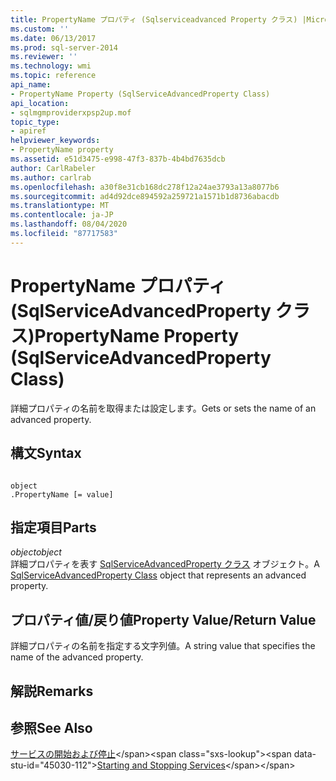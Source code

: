 ```yaml
---
title: PropertyName プロパティ (Sqlserviceadvanced Property クラス) |Microsoft Docs
ms.custom: ''
ms.date: 06/13/2017
ms.prod: sql-server-2014
ms.reviewer: ''
ms.technology: wmi
ms.topic: reference
api_name:
- PropertyName Property (SqlServiceAdvancedProperty Class)
api_location:
- sqlmgmproviderxpsp2up.mof
topic_type:
- apiref
helpviewer_keywords:
- PropertyName property
ms.assetid: e51d3475-e998-47f3-837b-4b4bd7635dcb
author: CarlRabeler
ms.author: carlrab
ms.openlocfilehash: a30f8e31cb168dc278f12a24ae3793a13a8077b6
ms.sourcegitcommit: ad4d92dce894592a259721a1571b1d8736abacdb
ms.translationtype: MT
ms.contentlocale: ja-JP
ms.lasthandoff: 08/04/2020
ms.locfileid: "87717583"
---
```

# <a name="propertyname-property-sqlserviceadvancedproperty-class"></a><span data-ttu-id="45030-102">PropertyName プロパティ (SqlServiceAdvancedProperty クラス)</span><span class="sxs-lookup"><span data-stu-id="45030-102">PropertyName Property (SqlServiceAdvancedProperty Class)</span></span>
  <span data-ttu-id="45030-103">詳細プロパティの名前を取得または設定します。</span><span class="sxs-lookup"><span data-stu-id="45030-103">Gets or sets the name of an advanced property.</span></span>  
  
## <a name="syntax"></a><span data-ttu-id="45030-104">構文</span><span class="sxs-lookup"><span data-stu-id="45030-104">Syntax</span></span>  
  
```  
  
object  
.PropertyName [= value]  
```  
  
## <a name="parts"></a><span data-ttu-id="45030-105">指定項目</span><span class="sxs-lookup"><span data-stu-id="45030-105">Parts</span></span>  
 <span data-ttu-id="45030-106">*object*</span><span class="sxs-lookup"><span data-stu-id="45030-106">*object*</span></span>  
 <span data-ttu-id="45030-107">詳細プロパティを表す [SqlServiceAdvancedProperty クラス](sqlserviceadvancedproperty-class.md) オブジェクト。</span><span class="sxs-lookup"><span data-stu-id="45030-107">A [SqlServiceAdvancedProperty Class](sqlserviceadvancedproperty-class.md) object that represents an advanced property.</span></span>  
  
## <a name="property-valuereturn-value"></a><span data-ttu-id="45030-108">プロパティ値/戻り値</span><span class="sxs-lookup"><span data-stu-id="45030-108">Property Value/Return Value</span></span>  
 <span data-ttu-id="45030-109">詳細プロパティの名前を指定する文字列値。</span><span class="sxs-lookup"><span data-stu-id="45030-109">A string value that specifies the name of the advanced property.</span></span>  
  
## <a name="remarks"></a><span data-ttu-id="45030-110">解説</span><span class="sxs-lookup"><span data-stu-id="45030-110">Remarks</span></span>  
  
## <a name="see-also"></a><span data-ttu-id="45030-111">参照</span><span class="sxs-lookup"><span data-stu-id="45030-111">See Also</span></span>  
 <span data-ttu-id="45030-112">[サービスの開始および停止](https://technet.microsoft.com/library/ms174886\(v=sql.105\).aspx)</span><span class="sxs-lookup"><span data-stu-id="45030-112">[Starting and Stopping Services](https://technet.microsoft.com/library/ms174886\(v=sql.105\).aspx)</span></span>  
  
  
